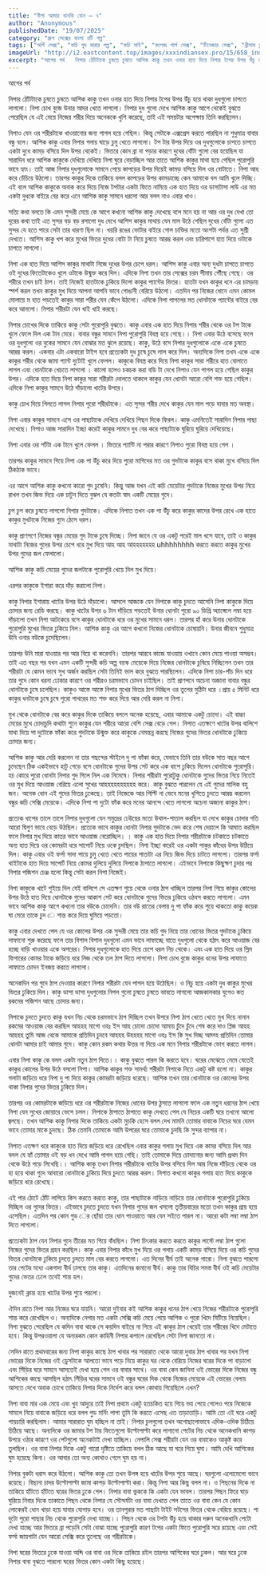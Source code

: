 ```yaml
---
title: "নীপা আমার খানকি বোন – ৭"
author: "Anonymous"
publishedDate: "19/07/2025"
category: "গ্রুপ সেক্সের বাংলা চটি গল্প"
tags: ["অর্গি সেক্স", "কচি গুদ মারার গল্প", "কচি মাই", "কলেজ গার্ল সেক্স", "টিনেজার সেক্স", "থ্রীসাম চুদাচুদির গল্প", "পারিবারিক সেক্স", "ভাই বোনের চোদন কাহিনী"]
imageUrl: "http://i2.eastcontent.top/images/xxxindiansex.pro/15/658_indian.jpg"
excerpt: "আগের পর্ব   নিপার ঠোঁটটাকে চুষতে চুষতে আশিক কাকু তখন ওনার হাত দিয়ে নিপার টপের উপর উঁচু হয়ে থাকা দুধগুলো চাপতে লাগলো। নিপা চোখ বুজে উনার আদর খেতে লাগলো। নিপার দুধ গুলো দেখে আশিক কাকু আগে থেকেই বুঝতে..."
---
```


আগের পর্ব


নিপার ঠোঁটটাকে চুষতে চুষতে আশিক কাকু তখন ওনার হাত দিয়ে নিপার টপের উপর উঁচু হয়ে থাকা দুধগুলো চাপতে লাগলো। নিপা চোখ বুজে উনার আদর খেতে লাগলো। নিপার দুধ গুলো দেখে আশিক কাকু আগে থেকেই বুঝতে পেরেছিল যে এই মেয়ে নিজের শরীর দিয়ে অনেককে খুশি করেছে, তাই এই সময়টার অপেক্ষায় তিনি করছিলেন।


নিপাও যেন ওর শরীরটাকে খাওয়ানোর জন্য পাগল হয়ে গেছিল। কিন্তু সেটাকে এক্সপ্রেস করতে পারছিল না শুধুমাত্র বাবার বন্ধু বলে। আশিক কাকু এবার নিপার গলায় ঘাড়ে চুমু খেতে লাগলো। টপ টার উপর দিয়ে ওর দুধগুলোকে চাপতে চাপতে একটা দুধে কামড় বসিয়ে দিল উপর থেকেই। ভিতরে কোন ব্রা না পড়ার কারণে দুধের বোঁটা গুলো বের হয়েছিল যা সারাদিন ধরে আশিক কাকুকে দেখিয়ে দেখিয়ে নিপা ঘুরে বেড়াচ্ছিল আর তাতে আশিক কাকুর মাথা হয়ে গেছিল পুরোপুরি ভাবে হ্যাং। তাই আজ নিপার দুধগুলোকে সামনে পেয়ে কাপড়ের উপর দিয়েই কামড় বসিয়ে দিল ওর বোটাতে। নিপা আহ করে চেঁচিয়ে উঠলো। তারপর কাকুর দিকে তাকিয়ে বলল কাপড়ের উপর কামড়াচ্ছে কেন আমাকে বল আমি খুলে দিচ্ছি। এই বলে আশিক কাকুকে অবাক করে দিয়ে নিজে টপটার একটা ফিতে নামিয়ে এক হাত দিয়ে ওর ডাসাটাসা লাউ এর মত একটা দুধকে বাইরে বের করে এনে আশিক কাকু সামনে ধরলো আর বলল নাও এবার খাও।


সত্যি কথা বলতে কি এমন সুন্দরী মেয়ে কে আগে কখনো আশিক কাকু দেখেছে বলে মনে হয় না আর ওর দুধ দেখা তো দূরের কথা তাই এত সুন্দর বড় বড় রসালো দুধ দেখে আশিস কাকুর মাথায় যেন মাল উঠে গেছিল দুধের বোঁটা গুলো এত সুন্দর যে হতে পারে সেটা তার ধারণা ছিল না। খয়রি রঙের ভোটার বাইরে গোল চাক্তির মতো অংশটা পর্যন্ত এত সুশ্রী দেখতে। আশিস কাকু খপ করে মুখের ভিতর দুধের বোটা টা নিয়ে চুষতে আরম্ভ করল এবং চারিপাশে হাত দিয়ে ওটাকে চাপতে লাগলো।


নিপা এক হাত দিয়ে আশিস কাকুর মাথাটা নিজে দুধের উপর চেপে ধরল। আশিস কাকু এবার অন্য দুধটা চাপতে চাপতে ওই দুধের ফিতেটাকেও খুলে ওটাকে উন্মুক্ত করে দিল। এদিকে নিপা তখন তার সেক্সের চরম সীমায় পৌঁছে গেছে। ওর শরীরে তখন চাই ঠাপ। তাই নিজেই হাতটাকে ঢুকিয়ে দিলো কাকুর প্যান্টের ভিতর। হাতটা যখন কাকুর ধনে এর চামড়ায় স্পর্শ করল তখন কাকুর মুখ দিয়ে আপনা আপনি ভাবে গোঙানী বেরিয়ে উঠলো। এতদিন পর নিজের ধোনে এমন কোমল মোলায়ে ম হাত পড়তেই কাকুর সারা শরীর যেন কেঁপে উঠলো। এদিকে নিপা পাগলের মত ধোনটাকে প্যান্টের বাইরে বের করে আনলো। নিপার শরীরটা যেন খাই খাই করছে।


নিপার চোখের দিকে তাকিয়ে কাকু সেটা পুরোপুরি বুঝতে। কাকু এবার এক হাত দিয়ে নিপার শরীর থেকে ওর টপ টাকে খুলে ফেলে দিল এক টান মেরে। বাবার বন্ধুর সামনে নিপা পুরোপুরি বিবস্ত্র হয়ে গেছে।। নিপা এবার উঠে বসেছে ফলে ওর দুধগুলো ওর বুকের সামনে যেন বোঝার মত ঝুলে রয়েছে। কাকু, উঠে বসে নিপার দুধগুলোকে একে একে চুষতে আরম্ভ করল। একবার এটা একবারো টাইপ হবে প্রত্যেকটা দুধ চুষে চুষে লাল করে দিল। অন্যদিকে নিপা তখন একে একে কাকুর শরীর থেকে জামা প্যান্ট দুটোই খুলে ফেলল। কাকুকে বিবস্ত্র করে দিয়ে নিপা কাকুর সারা শরীরে হাত বোলাতে লাগল এবং ধোনটাকে খেচতে লাগলো । কালো হলেও চকচক করা বডি টা দেখে নিপাও যেন পাগল হয়ে গেছিল কাকুর উপর। এদিকে হাত দিয়ে নিপা কাকুর সারা শরীরটা দোলতে থাকলে কাকুর যেন ধোনটা আরো বেশি শক্ত হয়ে গেছিল। এদিকে নিপা কাকুর সামনে উঠে দাঁড়ালো খাটের উপরে।


কাকু চোখ দিয়ে গিলতে লাগল নিপার পুরো শরীরটাকে। এত সুন্দর শরীর দেখে কাকুর যেন মাল পড়ে যাবার মত অবস্থা।

নিপা এবার কাকুর সামনে এসে ওর পাছাটাকে দেখিয়ে দেখিয়ে পিছন দিকে ফিরল। কাকু এমনিতেই সারাদিন নিপার পাছা দেখেছে। নিপাও আজ সারাদিন ইচ্ছা করেই কাকুর সামনে দুধ বের করে পাছাটাকে ঘুরিয়ে ঘুরিয়ে দেখিয়েছে।

নিপা এবার ওর শর্টটা এক টানে খুলে ফেলল । ভিতরে প্যান্টি না পরার কারণে নিপাও পুরো বিবস্ত্র হয়ে গেল ।


তারপর কাকুর সামনে গিয়ে নিপা এক পা উঁচু করে দিয়ে পুরো মাগিদের মত ওর গুদটাকে কাকুর বসে থাকা মুখে বসিয়ে দিল ঠিকঠাক ভাবে।

এর আগে আশিক কাকু কখনো কারো গুদ চুষেনি। কিন্তু আজ যখন এই কচি মেয়েটার গুদটাকে নিজের মুখের উপর নিয়ে রাখল তখন জিভ দিয়ে এক চাটুন দিতে বুঝল যে কতটা স্বাদ একটি মেয়ের গুদে।

চুপ চুপ করে চুষতে লাগলো নিপার গুদটাকে। এদিকে নিপাত তখন এক পা উঁচু করে কাকুর কাদের উপর রেখে এক হাতে কাকুর মুখটাকে নিজের গুদে ঠেসে ধরল।


কাকু প্রাণপণে নিজের বন্ধুর মেয়ের গুদ টাকে চুষে দিচ্ছে। নিপা জানে যে ওর একটু পরেই মাল খসে যাবে, তাই ও কাকুর মাথাটা নিজের গুদের উপর চেপে ধরে মুখ দিয়ে আহ আহ আহহহহহহহ uhhhhhhhh করতে করতে কাকুর মুখের উপর গুদের জল ফেলালো।

আশিক কাকু কচি মেয়ের গুদের জলটাকে পুরোপুরি খেয়ে নিল মুখ দিয়ে।

এরপর কাকুকে ইশারা করে দাঁড় করালো নিপা।


কাকু নিপার ইশারায় খাটের উপর উঠে দাঁড়ালো। আসলে আজকে যেন নিপাকে কাকু চুদতে আসেনি নিপা কাকুকে দিয়ে চোদার জন্য রেডি করছে। কাকু খাটের উপর ৬ টান দাঁড়িয়ে পড়তেই উনার ধোনটা পুরো ৯০ ডিগ্রি অ্যাঙ্গেলে লম্বা হয়ে দাঁড়ালো তখন নিপা আটকেরে বসে কাকুর ধোনটাকে ধরে ওর মুখের সামনে ধরল। তারপর হাঁ করে উনার ধোনটাকে পুরোপুরি মুখের ভিতর ঢুকিয়ে নিল। আশিক কাকু এর আগে কখনো নিজের ধোনটাকে চোষায়নি। উনার জীবনে শুধুমাত্র উনি ওনার বউকে চুদেছিলেন।


তারপর উনি মারা যাওয়ার পর আর বিয়ে থা করেননি। তারপর আরবে কাজে যাওয়ায় ওখানে কোন মেয়ে পাওয়া অসম্ভব। তাই এত বছর পর যখন এমন একটি সুন্দরী কচি অল্প বয়স্ক মেয়েকে দিয়ে নিজের ধোনটাকে চুষিয়ে নিচ্ছিলেন তখন তার শরীরটা যে কেমন ভাবে সুখ অর্জন করছিল সেটা তিনিই ভাল করে বুঝতে পারছিলেন। এদিকে নিপা চার-পাঁচ দিন ধরে তার গুদে কোন ধরনা ঢোকার কারণে ওর শরীরও চরমভাবে চোদন চাইছিল। তাই প্রাণপনে অচেনা অজানা বাবার বন্ধুর ধোনটাকে চুষে চলেছিল। কাকুও আস্তে আস্তে নিপার মুখের ভিতর ঠাপ দিচ্ছিল ওর তুলের মুঠিটা ধরে ।প্রায় ৫ মিনিট ধরে কাকুর ধনটাকে চুষে চুষে পুরো পাথরের মত শক্ত করে দিয়ে আর দেরি করল না নিপা।


মুখ থেকে ধোনটাকে বের করে কাকুর দিকে তাকিয়ে বললে অনেক হয়েছে, এবার আমাকে একটু চোদো। এই বাচ্চা মেয়ের মুখে চোদাচুদি কথাটা শুনে কাকুর যেন শরীরে আরো বেশি সেক্স বেড়ে গেল। নিপাত এতক্ষণে খাটের উপর বালিশে মাথা দিয়ে পা দুটোকে ফাঁকা করে গুদটাকে উন্মুক্ত করে কাকুকে নেমন্তন্ন করছে নিজের গুদের ভিতর ধোনটাকে ঢুকিয়ে চোদার জন্য।


আশিক কাকু আর দেরি করলেন না তার পছন্দের স্টাইলে দু পা ফাঁকা করে, যেভাবে তিনি তার বউকে সাত বছর আগে চুদেছেন ঠিক একইভাবে হাটু গেড়ে বসে ধোনটাকে গুদের উপর সেট করে এক ধাপে ঢুকিয়ে দিলেন ধোনটাকে পুরোপুরি। হচ কোরে পুরো ধোনটা নিপার গুদ গিলে নিল এক নিমেষে। নিপার শরীরটা পুরোটুকু ধোনটাকে গুদের ভিতর নিয়ে নিতেই ওর মুখ দিয়ে আওয়াজ বেরিয়ে এলো সুখের আহহহহহহহহহহ করে। কাকু বুঝতে পারলেন যে এই গুদের মালিক বহু জন। অনেক ধোন এই গুদের ভিতর ঢুকেছে। তাই নিজেকে আর গিল্টি না ভেবে মনের খুশিতে চুদতে আরম্ভ করলেন বন্ধুর কচি সেক্সি মেয়েকে। এদিকে নিপা পা দুটো ফাঁক করে মনের আনন্দে খেতে লাগলো অচেনা অজানা কাকুর ঠাপ।


প্রত্যেক ধাপের তালে তালে নিপার দুধগুলো যেন সমুদ্রের ঢেউয়ের মতো উথাল-পাতাল করছিল যা দেখে কাকুর চোদার গতি আরো দ্বিগুণ ভাবে বেড়ে উঠছিল। প্রত্যেক ভাবে কাকুর ধোনটা নিপার গুদটাকে ভেদ করে শেষ দেয়ালে কি আঘাত করছিল ফলে নিপার মুখ দিয়ে কাতর ভাবে আওয়াজ বেরোচ্ছিল। । কাকু এক হাত দিয়ে নিপার শরীরটাকে চটকাতে চটকাতে অন্য হাত দিয়ে ওর কোমরটা ধরে সাপোর্ট নিয়ে ওকে চুদছিল। নিপা ইচ্ছা করেই ওর একটা পাকুর কাঁধের উপর উঠিয়ে দিল। কাকু এবার ওই ফর্সা সাদা পায়ে চুমু খেতে খেতে পায়ের পাতাটা এর নিচে জিভ দিয়ে চাটতে লাগলো। তারপর ফর্সা থাইটাকে হাত দিয়ে সাপোর্ট নিয়ে কোমর দুলিয়ে দুলিয়ে নিপাকে ঠাপাতে লাগলো। এইভাবে নিপাকে কিছুক্ষণ চুদার পর নিপার পজিশন চেঞ্জ হলো কিন্তু সেটা করল নিপা নিজেই।


নিপা কাকুকে খাটে শুইয়ে দিল যেই বালিশে সে এতক্ষণ শুয়ে থেকে ওনার ঠাপ খাচ্ছিল তারপর নিপা গিয়ে কাকুর কোলের উপর উঠে হাত দিয়ে ধোনটাকে গুদের আকাশ সেট করে ধোনটাকে গুদের ভিতর ঢুকিয়ে ওঠবস করতে লাগলো। এমন ভাবে আশিক কাকু আগে কখনো তার বউকে চোদেনি। তার বউ রাতের বেলায় দু পা ফাঁক করে শুয়ে থাকতো কাকু কয়েক ঘা মেরে তাকে চুদ ে শান্ত করে দিয়ে ঘুমিয়ে পড়তো।


কাকু এবার দেখতে পেল যে ওর কোলের উপর এক সুন্দরী মেয়ে তার কচি গুদ নিয়ে তার ধোনের ভিতর গুদটাকে ঢুকিয়ে লাফানো শুরু করেছে ফলে তার বিশাল বিশাল দুধগুলো এমন ভাবে লাফাচ্ছে যাতে দুধগুলো থেকে হঠাৎ করে আওয়াজ বের হচ্ছে বাড়ি খাওয়ার একে অপরের। নিপার দুধগুলোকে হাত দিয়ে চেপে ধরল নিচ থেকে। এবং এক হাত দিয়ে ওর স্লিম ফিগারের কোমর টাকে জড়িয়ে ধরে নিজ থেকে তল ঠাপ দিতে লাগলো। নিপা চোখ বুজে কাকুর ধনের উপর লাফাতে লাফাতে চোদন ইনজয় করতে লাগলো।


অনেকদিন পর গুদে ঠাপ দেওয়ার কারণে নিপার শরীরটা যেন পাগল হয়ে উঠেছিল। ও নিচু হয়ে একটা দুধ কাকুর মুখের ভিতর ঢুকিয়ে দিল। কাকু ডাসা ডাসা দুধগুলোর নিপল গুলো চুষতে চুষতে ভাবতে লাগলো আজকালকার যুগেও কত রকমের পজিশন আছে চোদার জন্য।


নিপাকে চুদতে চুদতে কাকু যখন নিচ থেকে চরমভাবে ঠাপ দিচ্ছিল তখন উপরে নিপা ঠাপ খেতে খেতে মুখ দিয়ে নানান রকমের আওয়াজ বের করছিল আহহহ মাগো ওহঃ ইস আহ চোদো চোদো আমায় চুঁদে চুঁদে শেষ করে দাও প্লিজ আহহ আহহহ তুমি আজ থেকে আমাকে প্রতিদিন চুদবে আহহহ উহহহহ মাগো ওহঃ ইস কি সুখ দিচ্ছ আহ্হ্হ প্রতিদিন তোমার ধোনটা আমার চাই আমার গুদে। কাকু কোন রকম কথার উত্তর না দিয়ে এক মনে নিপার শরীরটাকে ভোগ করতে লাগল।


এবার নিপা কাকু কে বলল একটা নতুন ঠাপ দিতে।। কাকু বুঝতে পারল কি করতে হবে। ঘরের মেঝেতে নেমে যেতেই কাকুর কোলের উপর উঠে বসলো নিপা। আশিক কাকুর শক্ত সামর্থ্য শরীরটা নিপাকে নিতে একটু কষ্ট হলো না। কাকুর গলাটা জড়িয়ে ধরে নিপা দু পা দিয়ে কাকুর কোমরটা জড়িয়ে ধরেছে। আশিক তখন তার ধোনটাকে ওর কোলের উপর থাকা নিপার গুদের ভিতর ঢুকিয়ে দিল।


তারপর ওর কোমরটাকে জড়িয়ে ধরে ওর শরীরটাকে নিজের ধোনের উপর ঠুসতে লাগলো ফলে এক নতুন ধরনের ঠাপ খেয়ে নিপা যেন সুখের জোয়ারে ভেসে চলল। নিপাকে ঠাপাতে ঠাপাতে কাকু দেখতে পেল যে নিচের একটি ঘরে তখনো আলো জ্বলছে। তখন আশিক কাকু নিপার দিকে তাকিয়ে একটা মুচকি হেসে বলল দেখ মামনি তোমার বাবাকে নিচের ঘরে যেমন ভাবে তোমার মাকে চুদছে। ঠিক তেমনি তোমাকে আমি উপরের ঘরে তোমাকে চুদছি কি সুন্দর ব্যাপার না।


নিপাত এতক্ষণ ধরে কাকুকে হাত দিয়ে জড়িয়ে ধরে রেখেছিল এবার কাকুর গলায় মুখ দিয়ে এক কামর বসিয়ে দিল আর বলল যে হ্যাঁ তোমার ওই বড় ধন দেখে আমি পাগল হয়ে গেছি। তাই তোমাকে দিয়ে চোদানোর জন্য আমি প্রথম দিন থেকে উঠে পড়ে লিখেছি।। আশিক কাকু তখন নিপার শরীরটাকে খাটের উপর বসিয়ে দিল আর নিজে দাঁড়িয়ে থেকে ওর হা হয়ে থাকা গুদে আবারো ধোনটাকে ঢুকিয়ে দিয়ে চুদতে আরম্ভ করল। নিপাত কখনো কাকুর গলায় হাত দিয়ে কাকুকে জড়িয়ে ধরে রেখেছে।


এই পার ঠোটে ঠোঁট লাগিয়ে কিস করতে করতে কাকু, তার পাছাটাকে নাড়িয়ে নাড়িয়ে তার ধোনটাকে পুরোপুরি ঢুকিয়ে দিচ্ছিল ওর গুদের ভিতর। এইভাবে চুদতে চুদতে যখন নিপার গুদের জল খসলো তৃতীয়বারের মতো তখন কাকুর প্রায় হয়ে এসেছিল। এতদিন পর কোন গুড ের ছোঁয়া তার ধোন পাওয়াতে আর যেন সইতে পারল না। আরো কটা লম্বা লম্বা ঠাপ দিতে লাগলো।


প্রত্যেকটা ঠাপ যেন নিপার গুদে তীরের মত গিয়ে বাঁধছিল। নিপা চিৎকার করতে করতে কাকুর লাস্টে লম্বা ঠাপ গুলো নিজের গুদের ভিতর গ্রহন করছিল। কাকু এবার নিপার কাঁধে মুখ দিয়ে ওর গলায় একটি কামড় বসিয়ে দিয়ে ওর কচি গুদের ভিতর ধোনটাকে ঢুকিয়ে চুদতে চুদতে মাল বের করতে লাগলো। এত দিনের বীর্য তাই অনেক গারো। নিপা বুঝতে পারলো তার পেটের মধ্যে একগাদা বীর্য ঢালছে তার কাকু। এতদিনের জমানো বীর্য। কাকু তার বিচির সমস্ত বীর্য ওই কচি মেয়েটার গুদের ভেতর ঢেলে তবেই শান্ত হল।

দুজনেই ক্লান্ত হয়ে খাটের উপর শুয়ে পরলো।


ঐদিন রাতে নিপা আর নিজের ঘরে যায়নি। আরো দুইবার কই আশিক কাকুর ধনের ঠাপ খেয়ে নিজের শরীরটাকে পুরোপুরি শান্ত করে রেখেছিল ও। অন্যদিকে নেপার মত একটা সেক্সি কচি মেয়ে পেয়ে আশিক ও পুরো খিদে মিটিয়ে নিয়েছিল। নিপা বুঝতে পেরেছিল যে কদিন বাবা থাকে সে কয়দিন বাইরে না গিয়ে এই কাকুর ঠাপ খেয়েই তার শরীরের খিদে মেটাতে হবে। কিন্তু উপরওয়ালা যে অন্যরকম কোন কাহিনী নিপার কপালে রেখেছিল সেটা নিপা জানতো না।


সেদিন রাতে প্রথমবারের জন্য নিপা কাকুর কাছে ঠাপ খাবার পর সারারাত থেকে আরো দুবার ঠাপ খাবার পর যখন নিপা ভোরের দিকে নিজের ওই ড্রেসটাকে আলতো ভাবে পড়ে নিয়ে কাকুর ঘর থেকে বেরিয়ে নিজের ঘরের দিকে পা বাড়ালো এবং সিঁড়ির ঘরে সামনে আসতেই দেখা হয়ে গেল ওর বাবার সাথে। ওর বাবা কেন জানিনা ওই ভোরের দিকে নিজের বন্ধু আশিকের কাছে আসছিল হঠাৎ সিঁড়ির ঘরের সামনে ওই বন্ধুর ঘরের দিক থেকে নিজের মেয়েকে এই ভোরের বেলায় আসতে দেখে অবাক চোখে তাকিয়ে নিপার দিকে নির্দেশ করে বলল কোথায় গিয়েছিলে এখন?


নিপা বাবা মার এক মেয়ে এবং খুব আদুরে তাই নিপা প্রথমে একটু হতচকিত হয়ে গিয়ে ভয় পেয়ে গেলেও পরে নিজেকে সামলে নিয়ে বাবাকে জড়িয়ে ধরে বলল গুড মর্নিং পাপা তুমি কি করতে এসেছ এত তাড়াতাড়ি। আমি তো এই ঘরে একটু পায়চারি করছিলাম। আমার সারারাত ঘুম হচ্ছিল না তাই। নিপার চুলগুলো তখন অগোছালোভাবে এদিক-ওদিক চিঠিয়ে চিঠিয়ে আছে। অন্যদিকে ওর জামার টপ টার ফিতেগুলো উল্টোপাল্টা করে লাগানো পেটের নিচ থেকে অনেকখানি কাপড় উপরে ওঠার কারণে ওর পেটগুলো অনেকটাই দেখা যাচ্ছিল। নেপালি সেক্স শরীরটা যেন ওর বাবাকেও আকৃষ্ট করে তুলছিল। ওর বাবা নিপার দিকে একটু গারো দৃষ্টিতে তাকিয়ে বলল ঠিক আছে যা ঘরে গিয়ে ঘুমা। আমি দেখি আশিকের ঘুম হয়েছে কিনা। ওর আবার তো অন্য কোথাও গেলে ঘুম হয় না।


নিপার বুকটা ধরাস করে উঠলো। আশিক কাকু তো তখন উলঙ্গ হয়ে খাটের উপর শুয়ে আছে। ঘরগুলো এলোমেলো ভাবে রয়েছে। বিছানা চাদর উল্টোপাল্টা জামা কাপড় উল্টোপাল্টা করা। কিন্তু নিপা আর কিছু বলল না। ও পিছনের দিকে না তাকিয়ে হাঁটতে হাঁটতে ঘরের ভিতর ঢুকে গেল। নিপার বাবা ভুককে কি একটা যেন ভাবল। তারপর পিছন ফিরে ঘাড় ঘুরিয়ে নিবার দিকে তাকাতে পিছন থেকে নিপার যে সৌন্দর্যটা ওর বাবা দেখতে পেল তাতে ওর বাবা কেন যে কোন লোকেরই ধোন খাড়া হয়ে যাবার যোগাড় হবে। ওর তানপুরার মত পাছাটা টাইট সটসের ভিতর থেকে বেরিয়ে রয়েছে। পা দুটো পুরো পাছার নিচ থেকে পুরোপুরি দেখা যাচ্ছে।। পিছন থেকে ওর টপটা উঁচু হয়ে থাকার দরুন অনেকখানি পেটো দেখা যাচ্ছে আর ভিতরে ব্রা পড়েনি সেটা বোঝা যাচ্ছে পুরোপুরি কারণ টপের একটা ফিতে পুরোপুরি সরে রয়েছে এবং সেই ফর্সা জায়গাটা যেন আরো সেক্সি করে তুলেছে ওর শরীরটাকে।


নিপা ঘরের ভিতরে ঢুকে যাওয়া অব্দি ওর বাবা ওর দিকে তাকিয়ে রইল তারপর আশিকের ঘরে ঢুকল। আর ঘরে ঢুকে নিপার বাবা বুঝতে পারলো ঘরের ভিতর কোন একটা কিছু হয়েছে।
